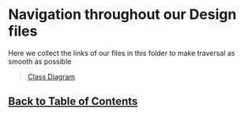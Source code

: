 # Navigation throughout our Design files

Here we collect the links of our files in this folder to make traversal as smooth as possible

>   [Class Diagram](ClassDiagram.md)


## [Back to Table of Contents](../TableOfContents.md)